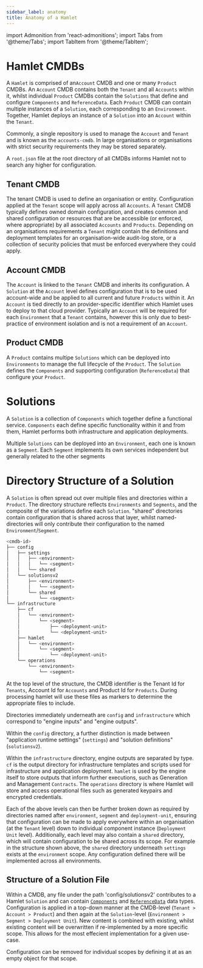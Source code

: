 ```yaml
---
sidebar_label: anatomy
title: Anatomy of a Hamlet
---
```

import Admonition from 'react-admonitions';
import Tabs from '@theme/Tabs';
import TabItem from '@theme/TabItem';

# Hamlet CMDBs

A `Hamlet` is comprised of an`Account` CMDB and one or many `Product` CMDBs. An `Account` CMDB contains both the `Tenant` and all `Accounts` within it, whilst individual `Product` CMDBs contain the `Solutions` that define and configure `Components` and `ReferenceData`. Each `Product` CMDB can contain multiple instances of a `Solution`, each corresponding to an `Environment`. Together, Hamlet deploys an instance of a `Solution` into an `Account` within the `Tenant`. 

Commonly, a single repository is used to manage the `Account` and `Tenant` and is known as the `accounts-cmdb`. In large organisations or organisations with strict security requirements they may be stored separately.

A `root.json` file at the root directory of all CMDBs informs Hamlet not to search any higher for configuration.

## Tenant CMDB

The tenant CMDB is used to define an organisation or entity. Configuration applied at the `Tenant` scope will apply across all `Accounts`. A `Tenant` CMDB typically defines owned domain configuration, and creates common and shared configuration or resources that are be accessible (or enforced, where appropriate) by all associated `Accounts` and `Products`. Depending on an organisations requirements a `Tenant` might contain the definitions and deployment templates for an organisation-wide audit-log store, or a collection of security policies that must be enforced everywhere they could apply.

## Account CMDB

The `Account` is linked to the `Tenant` CMDB and inherits its configuration. A `Solution` at the `Account` level defines configuration that is to be used account-wide and be applied to all current and future `Products` within it. An `Account` is tied directly to an provider-specific identifier which Hamlet uses to deploy to that cloud provider. Typically an `Account` will be required for each `Environment` that a `Tenant` contains, however this is only due to best-practice of environment isolation and is not a requirement of an `Account`.

## Product CMDB

A `Product` contains multipe `Solutions` which can be deployed into `Environments` to manage the full lifecycle of the `Product`. The `Solution` defines the `Components` and supporting configuration (`ReferenceData`) that configure your `Product`.

# Solutions

A `Solution` is a collection of `Components` which together define a functional service. `Components` each define specific functionality within it and from them, Hamlet performs both infrastructure and application deployments.

Multiple `Solutions` can be deployed into an `Environment`, each one is known as a `Segment`. Each `Segment` implements its own services independent but generally related to the other segments

# Directory Structure of a Solution
A `Solution` is often spread out over multiple files and directories within a `Product`. The directory structure reflects `Environments` and `Segments`, and the composite of the variations define each `Solution`. "shared" directories contain configuration that is shared across that layer, whilst named-directories will only contribute their configuration to the named `Environment`/`Segment`.

```sh
<cmdb-id>
├── config
│   ├── settings
│   │   ├── <environment>
│   │   │   └── <segment>
│   │   └── shared
│   └── solutionsv2
│       ├── <environment>
│       │   └── <segment>
│       └── shared
│           └── <segment>
└── infrastructure
    ├── cf
    │   └── <environment>
    │       └── <segment>
    │           ├── <deployment-unit>
    │           └── <deployment-unit>
    ├── hamlet
    │   └── <environment>
    │       └── <segment>
    │           └── <deployment-unit>
    └── operations
        └── <environment>
            └── <segment>
```

At the top level of the structure, the CMDB identifier is the Tenant Id for `Tenants`, Account Id for `Accounts` and Product Id for `Products`. During processing hamlet will use these files as markers to determine the appropriate files to include.

Directories immediately underneath are `config` and `infrastructure` which correspond to "engine inputs" and "engine outputs".

Within the `config` directory, a further distinction is made between "application runtime settings" (`settings`) and "solution definitions" (`solutionsv2`).

Within the `infrastructure` directory, engine outputs are separated by type. `cf` is the output directory for infrastructure templates and scripts used for infrastructure and application deployment. `hamlet` is used by the engine itself to store outputs that inform further executions, such as Generation and Management `Contracts`. The `operations` directory is where Hamlet will store and access operational files such as generated keypairs and encrypted credentials.

Each of the above levels can then be further broken down as required by directories named after `environment`, `segment` and `deployment-unit`, ensuring that configuration can be made to apply everywhere within an organisation (at the `Tenant` level) down to individual component instance (`Deployment Unit` level). Additionally, each level may also contain a `shared` directory, which will contain configuration to be shared across its scope. For example in the structure shown above, the `shared` directory underneath `settings` exists at the `environment` scope. Any configuration defined there will be implemented across all environments.


## Structure of a Solution File

Within a CMDB, any file under the path 'config/solutionsv2' contributes to a Hamlet `Solution` and can contain [`Components`](https://hamlet.io/reference) and [`ReferenceData`](https://hamlet.io/reference) data types. Configuration is applied in a top-down manner at the CMDB-level (`Tenant > Account > Product`) and then again at the `Solution`-level (`Environment > Segment > Deployment Unit`). New content is combined with existing, whilst existing content will be overwritten if re-implemented by a more specific scope. This allows for the most effecient implementation for a given use-case. 

Configuration can be removed for individual scopes by defining it at as an empty object for that scope.
